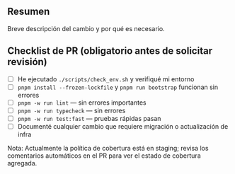 ## Resumen

Breve descripción del cambio y por qué es necesario.

## Checklist de PR (obligatorio antes de solicitar revisión)
- [ ] He ejecutado `./scripts/check_env.sh` y verifiqué mi entorno
- [ ] `pnpm install --frozen-lockfile` y `pnpm run bootstrap` funcionan sin errores
- [ ] `pnpm -w run lint` — sin errores importantes
- [ ] `pnpm -w run typecheck` — sin errores
- [ ] `pnpm -w run test:fast` — pruebas rápidas pasan
- [ ] Documenté cualquier cambio que requiere migración o actualización de infra

Nota: Actualmente la política de cobertura está en staging; revisa los comentarios automáticos en el PR para ver el estado de cobertura agregada.
